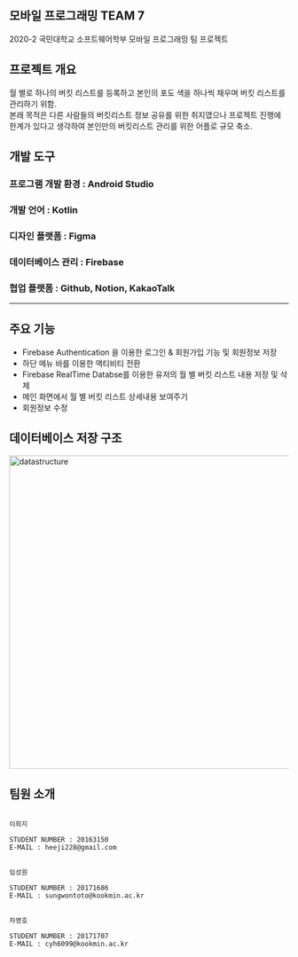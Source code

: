 ## 모바일 프로그래밍 TEAM 7
2020-2 국민대학교 소프트웨어학부 모바일 프로그래밍 팀 프로젝트
## 프로젝트 개요
월 별로 하나의 버킷 리스트를 등록하고 본인의 포도 색을 하나씩 채우며 버킷 리스트를 관리하기 위함.<br>
본래 목적은 다른 사람들의 버킷리스트 정보 공유를 위한 취지였으나 프로젝트 진행에 한계가 있다고 생각하여 본인만의 버킷리스트 관리를 위한 어플로 규모 축소.
## 개발 도구
### 프로그램 개발 환경 : Android Studio
### 개발 언어 : Kotlin
### 디자인 플랫폼 : Figma
### 데이터베이스 관리 : Firebase
### 협업 플랫폼 : Github, Notion, KakaoTalk
<hr>

## 주요 기능
- Firebase Authentication 을 이용한 로그인 & 회원가입 기능 및 회원정보 저장
- 하단 메뉴 바를 이용한 액티비티 전환
- Firebase RealTime Databse를 이용한 유저의 월 별 버킷 리스트 내용 저장 및 삭제
- 메인 화면에서 월 별 버킷 리스트 상세내용 보여주기
- 회원정보 수정
## 데이터베이스 저장 구조
<img width="565" alt="datastructure" src="https://user-images.githubusercontent.com/28581838/99689220-12acb180-2aca-11eb-9fc3-34b0ff9aac14.png">

## 팀원 소개

```

이희지

STUDENT NUMBER : 20163150
E-MAIL : heeji228@gmail.com

```

```

임성원

STUDENT NUMBER : 20171686
E-MAIL : sungwontoto@kookmin.ac.kr

```


```

차영호

STUDENT NUMBER : 20171707
E-MAIL : cyh6099@kookmin.ac.kr

```
